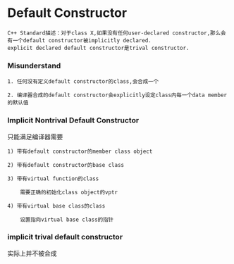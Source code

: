 # Default Constructor

	C++ Standard描述：对于class X,如果没有任何user-declared constructor,那么会有一个default constructor被implicitly declared.
	explicit declared default constructor是trival constructor.

### Misunderstand

	1. 任何没有定义default constructor的class,会合成一个

	2. 编译器合成的default constructor会explicitly设定class内每一个data member的默认值

### Implicit Nontrival Default Constructor
只能满足编译器需要

	1) 带有default constructor的member class object

	2) 带有default constructor的base class

	3) 带有virtual function的class

		需要正确的初始化class object的vptr

	4) 带有virtual base class的class
	
		设置指向virtual base class的指针

### implicit trival default constructor

实际上并不被合成

